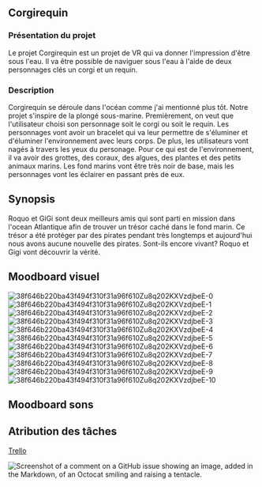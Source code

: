 ## Corgirequin ##





### Présentation du projet ###

Le projet Corgirequin est un projet de VR qui va donner l'impression d'être sous l'eau. Il va être possible de naviguer sous l'eau à l'aide de deux personnages clés un corgi et un requin.


### Description ###


Corgirequin se déroule dans l'océan comme j'ai mentionné plus tôt. Notre projet s'inspire de la plongé sous-marine. Premièrement, on veut que l'utilisateur choisi son personnage soit le corgi ou soit le requin. Les personnages vont avoir un bracelet qui va leur permettre de s'éluminer et d'éluminer l'environnement avec leurs corps. De plus, les utilisateurs vont nagés à travers les yeux du personage. Pour ce qui est de l'environnement, il va avoir des grottes, des coraux, des algues, des plantes et  des petits animaux marins. Les fond marins vont être très noir de base, mais les personnages vont les éclairer en passant près de eux.


## Synopsis ##

Roquo et GiGi sont deux meilleurs amis qui sont parti en mission dans l'ocean Atlantique afin de trouver un trésor caché dans le fond marin. Ce trésor a été protéger par des pirates pendant très longtemps et aujourd'hui nous avons aucune nouvelle des pirates. Sont-ils encore vivant? Roquo et Gigi vont découvrir la vérité.


## Moodboard visuel ##



![38f646b220ba43f494f310f31a96f610Zu8q202KXVzdjbeE-0](https://github.com/lauriehoude/corgirequin/assets/89647723/eb7e5f65-92ff-4527-ae57-b20ff96d64f9)
![38f646b220ba43f494f310f31a96f610Zu8q202KXVzdjbeE-1](https://github.com/lauriehoude/corgirequin/assets/89647723/8ca1b092-fe4d-4909-9a7e-670785b6d4fb)
![38f646b220ba43f494f310f31a96f610Zu8q202KXVzdjbeE-2](https://github.com/lauriehoude/corgirequin/assets/89647723/120b286f-6fee-40d6-b883-a275d4ca22e2)
![38f646b220ba43f494f310f31a96f610Zu8q202KXVzdjbeE-3](https://github.com/lauriehoude/corgirequin/assets/89647723/7c8b4f55-f906-4e10-9cc9-ae596479a7e1)
![38f646b220ba43f494f310f31a96f610Zu8q202KXVzdjbeE-4](https://github.com/lauriehoude/corgirequin/assets/89647723/019bfda7-a6d2-4fe8-b094-c4d80133b846)
![38f646b220ba43f494f310f31a96f610Zu8q202KXVzdjbeE-5](https://github.com/lauriehoude/corgirequin/assets/89647723/5c104c3f-8af3-4a3e-a5cc-46d4139175ae)
![38f646b220ba43f494f310f31a96f610Zu8q202KXVzdjbeE-6](https://github.com/lauriehoude/corgirequin/assets/89647723/72c594b9-f0bb-4fc5-94fa-6a7e0466b22e)
![38f646b220ba43f494f310f31a96f610Zu8q202KXVzdjbeE-7](https://github.com/lauriehoude/corgirequin/assets/89647723/cd702f3f-aa96-46ad-89f6-245eaf962813)
![38f646b220ba43f494f310f31a96f610Zu8q202KXVzdjbeE-8](https://github.com/lauriehoude/corgirequin/assets/89647723/729cdd88-bf4a-47be-8747-12d7c2635483)
![38f646b220ba43f494f310f31a96f610Zu8q202KXVzdjbeE-9](https://github.com/lauriehoude/corgirequin/assets/89647723/815b9a3b-7360-4578-98ba-d231e58bc553)
![38f646b220ba43f494f310f31a96f610Zu8q202KXVzdjbeE-10](https://github.com/lauriehoude/corgirequin/assets/89647723/27f912af-e2eb-4f7d-993f-19810382d93a)




## Moodboard sons ##


## Atribution des tâches ##


[Trello](https://trello.com/b/JYAyEVmf/corgirequin)


![Screenshot of a comment on a GitHub issue showing an image, added in the Markdown, of an Octocat smiling and raising a tentacle.](https://github.com/lauriehoude/corgirequin/assets/89647723/5794a156-8b70-4742-af7e-69bea3434fce)



